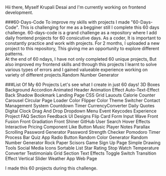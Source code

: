 Hii there, Myself Krupali Desai and I'm currently working on frontend development. 

###60-Days-Code
To improve my skills with projects I made "60-Days-Code". This is challenging for me as a begginer still I complete this 60 days challenge. 60-days-code is a grand challenge as a repository where I add  daily frontend projects for 60 consicutive days. As a coder, It is important to constantly practice and work with projects. For 2 months, I uploaded a new project to this repository, This giving me an opportunity to explore different patterns.   
At the end of 60 ndays, I have not only completed 60 unique projects, But also improved my frontend skills and through this projects I learnt to solve various types of errors and I gained valueable experience working on variety of different projects.Random Number Generator

###List Of My 60 Projects
Let's see what I create in just 60 days!
3D Boxes Background
Accordion
Animated Header
Animation Effect
Auto-Text-Effect
Back Shadow
Bookmark Landing Page
CSS Grid Lauouts
Calorie Counter
Carousel
Circular Page Loader
Color Flipper
Color Theme Switcher
Contact Management System
Countdown Timer
CurrencyConverter
Daily Quotes
Digital Clock
Drag And Drop
Dropdown Menu
Event Keycodes
Experience Project
FAQ Section
Feedback UI Designs
Flip Card
Form Input Wave
Front Fusion
Front Gradiation
Front Shiner
GitHub User Search
Hover Effects
Interactive Pricing Component
Like Button
Music Player
Notes
Parallax Scrolling
Password Generator
Password Strength Checker
Pomodoro Timer
Process Bar
Quiz App
Radio Button
Random Color Generator
Random Number Generator
Rock Paper Scisors Game
Sign Up Page
Simple Drawing Tools
Social Media Icons
Sortable List
Star Rating
Stop Watch
Temperature Converter
Testimonials Grid Section
Text Effects
Toggle Switch
Transition Effect
Vertical Slider
Weather App
Web Page

I made this 60 projects during this challenge. 
